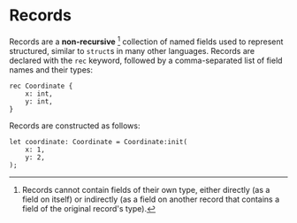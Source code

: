 # Records

Records are a **non-recursive** [^1] collection of named fields used to represent structured, similar to `struct`s in many other languages. Records are declared with the `rec` keyword, followed by a comma-separated list of field names and their types:

```kyanite
rec Coordinate {
    x: int,
    y: int,
}
```

Records are constructed as follows:

```kyanite
let coordinate: Coordinate = Coordinate:init(
    x: 1,
    y: 2,
);
```

[^1]: Records cannot contain fields of their own type, either directly (as a field on itself) or indirectly (as a field on another record that contains a field of the original record's type).
